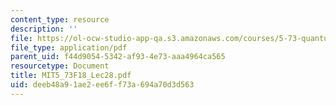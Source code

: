 ```yaml
---
content_type: resource
description: ''
file: https://ol-ocw-studio-app-qa.s3.amazonaws.com/courses/5-73-quantum-mechanics-i-fall-2018/deeb48a91ae2ee6ff73a694a70d3d563_MIT5_73F18_Lec28.pdf
file_type: application/pdf
parent_uid: f44d9054-5342-af93-4e73-aaa4964ca565
resourcetype: Document
title: MIT5_73F18_Lec28.pdf
uid: deeb48a9-1ae2-ee6f-f73a-694a70d3d563
---
```


